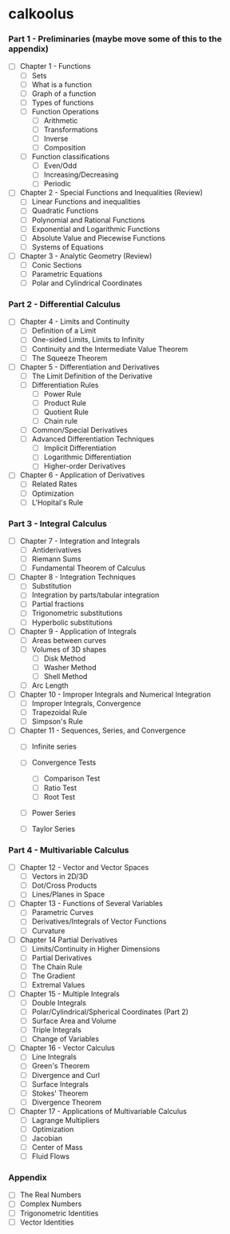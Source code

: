 # calkoolus

### Part 1 - Preliminaries (maybe move some of this to the appendix)
- [ ] Chapter 1 - Functions
  - [ ] Sets
  - [ ] What is a function
  - [ ] Graph of a function
  - [ ] Types of functions
  - [ ] Function Operations
    - [ ] Arithmetic
    - [ ] Transformations
    - [ ] Inverse
    - [ ] Composition
  - [ ] Function classifications 
    - [ ] Even/Odd
    - [ ] Increasing/Decreasing
    - [ ] Periodic
- [ ] Chapter 2 - Special Functions and Inequalities (Review)
  - [ ] Linear Functions and inequalities
  - [ ] Quadratic Functions
  - [ ] Polynomial and Rational Functions
  - [ ] Exponential and Logarithmic Functions
  - [ ] Absolute Value and Piecewise Functions
  - [ ] Systems of Equations
- [ ] Chapter 3 - Analytic Geometry (Review)
  - [ ] Conic Sections
  - [ ] Parametric Equations
  - [ ] Polar and Cylindrical Coordinates

### Part 2 - Differential Calculus
- [ ] Chapter 4 - Limits and Continuity
  - [ ] Definition of a Limit
  - [ ] One-sided Limits, Limits to Infinity
  - [ ] Continuity and the Intermediate Value Theorem
  - [ ] The Squeeze Theorem
- [ ] Chapter 5 - Differentiation and Derivatives
  - [ ] The Limit Definition of the Derivative
  - [ ] Differentiation Rules
    - [ ] Power Rule
    - [ ] Product Rule
    - [ ] Quotient Rule
    - [ ] Chain rule
  - [ ] Common/Special Derivatives
  - [ ] Advanced Differentiation Techniques
    - [ ] Implicit Differentiation
    - [ ] Logarithmic Differentiation
    - [ ] Higher-order Derivatives
- [ ] Chapter 6 - Application of Derivatives
  - [ ] Related Rates
  - [ ] Optimization
  - [ ] L'Hopital's Rule

### Part 3 - Integral Calculus
- [ ] Chapter 7 - Integration and Integrals
  - [ ] Antiderivatives
  - [ ] Riemann Sums
  - [ ] Fundamental Theorem of Calculus
- [ ] Chapter 8 - Integration Techniques
  - [ ] Substitution
  - [ ] Integration by parts/tabular integration
  - [ ] Partial fractions
  - [ ] Trigonometric substitutions
  - [ ] Hyperbolic substitutions
- [ ] Chapter 9 - Application of Integrals
  - [ ] Areas between curves
  - [ ] Volumes of 3D shapes
    - [ ] Disk Method
    - [ ] Washer Method
    - [ ] Shell Method
  - [ ] Arc Length
- [ ] Chapter 10 - Improper Integrals and Numerical Integration
  - [ ] Improper Integrals, Convergence
  - [ ] Trapezoidal Rule
  - [ ] Simpson's Rule
- [ ] Chapter 11 - Sequences, Series, and Convergence
  - [ ] Infinite series
  - [ ] Convergence Tests
    - [ ] Comparison Test
    - [ ] Ratio Test
    - [ ] Root Test
  - [ ] Power Series
  - [ ] Taylor Series


### Part 4 - Multivariable Calculus
- [ ] Chapter 12 - Vector and Vector Spaces
  - [ ] Vectors in 2D/3D
  - [ ] Dot/Cross Products
  - [ ] Lines/Planes in Space
- [ ] Chapter 13 - Functions of Several Variables
  - [ ] Parametric Curves
  - [ ] Derivatives/Integrals of Vector Functions
  - [ ] Curvature
- [ ] Chapter 14 Partial Derivatives
  - [ ] Limits/Continuity in Higher Dimensions
  - [ ] Partial Derivatives
  - [ ] The Chain Rule
  - [ ] The Gradient
  - [ ] Extremal Values
- [ ] Chapter 15 - Multiple Integrals
  - [ ] Double Integrals
  - [ ] Polar/Cylindrical/Spherical Coordinates (Part 2)
  - [ ] Surface Area and Volume
  - [ ] Triple Integrals
  - [ ] Change of Variables
- [ ] Chapter 16 - Vector Calculus
  - [ ] Line Integrals
  - [ ] Green's Theorem
  - [ ] Divergence and Curl
  - [ ] Surface Integrals
  - [ ] Stokes' Theorem
  - [ ] Divergence Theorem
- [ ] Chapter 17 - Applications of Multivariable Calculus
  - [ ] Lagrange Multipliers
  - [ ] Optimization
  - [ ] Jacobian
  - [ ] Center of Mass
  - [ ] Fluid Flows

### Appendix
- [ ] The Real Numbers
- [ ] Complex Numbers
- [ ] Trigonometric Identities
- [ ] Vector Identities